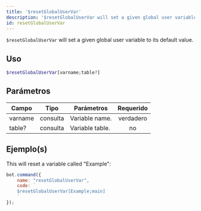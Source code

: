 ```yaml
---
title: '$resetGlobalUserVar'
description: '$resetGlobalUserVar will set a given global user variable to its default value.'
id: resetGlobalUserVar
---
```


`$resetGlobalUserVar` will set a given global user variable to its default value.

## Uso

```php
$resetGlobalUserVar[varname;table?]
```

## Parámetros

| Campo   | Tipo     | Parámetros      | Requerido |
| ------- | -------- | --------------- |:---------:|
| varname | consulta | Variable name.  | verdadero |
| table?  | consulta | Variable table. |    no     |

## Ejemplo(s)

This will reset a variable called "Example":

```javascript
bot.command({
    name: "resetGlobalUserVar",
    code: `
    $resetGlobalUserVar[Example;main]
    `
});
```